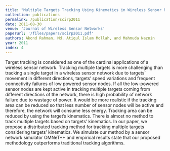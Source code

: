 ```yaml
---
title: "Multiple Targets Tracking Using Kinematics in Wireless Sensor Networks"
collection: publications
permalink: /publication/scirp2011
date: 2011-08-30
venue: 'Journal of Wireless Sensor Networks'
paperurl: '/files/papers/scirp2011.pdf'
authors: Akond Rahman, Md. Atiqul Islam Mollah, and Mahmuda Naznin
year: 2011
index: 4
--- 
```

Target tracking is considered as one of the cardinal applications of a wireless sensor network. Tracking multiple targets is more challenging than tracking a single target in a wireless sensor network due to targets’ movement in different directions, targets’ speed variations and frequent connectivity failures of low powered sensor nodes. If all the low-powered sensor nodes are kept active in tracking multiple targets coming from different directions of the network, there is high probability of network failure due to wastage of power. It would be more realistic if the tracking area can be reduced so that less number of sensor nodes will be active and therefore, the network will consume less energy. Tracking area can be reduced by using the target’s kinematics. There is almost no method to track multiple targets based on targets’ kinematics. In our paper, we propose a distributed tracking method for tracking multiple targets considering targets’ kinematics. We simulate our method by a sensor network simulator OMNeT++ and empirical results state that our proposed methodology outperforms traditional tracking algorithms.

